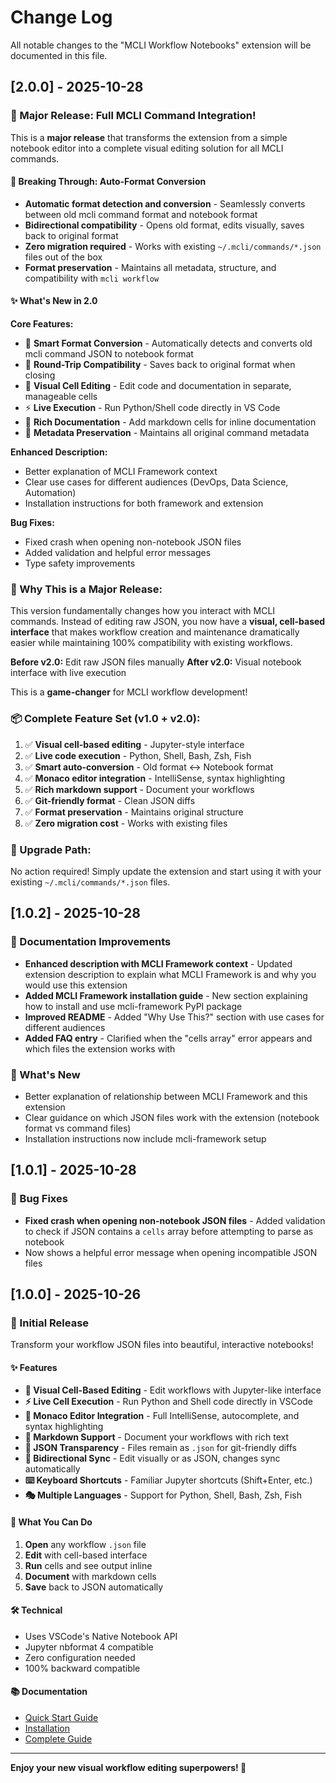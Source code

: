 # Change Log

All notable changes to the "MCLI Workflow Notebooks" extension will be documented in this file.

## [2.0.0] - 2025-10-28

### 🚀 Major Release: Full MCLI Command Integration!

This is a **major release** that transforms the extension from a simple notebook editor into a complete visual editing solution for all MCLI commands.

#### 🎯 Breaking Through: Auto-Format Conversion

- **Automatic format detection and conversion** - Seamlessly converts between old mcli command format and notebook format
- **Bidirectional compatibility** - Opens old format, edits visually, saves back to original format
- **Zero migration required** - Works with existing `~/.mcli/commands/*.json` files out of the box
- **Format preservation** - Maintains all metadata, structure, and compatibility with `mcli workflow`

#### ✨ What's New in 2.0

**Core Features:**
- 🔄 **Smart Format Conversion** - Automatically detects and converts old mcli command JSON to notebook format
- 💾 **Round-Trip Compatibility** - Saves back to original format when closing
- 🎨 **Visual Cell Editing** - Edit code and documentation in separate, manageable cells
- ⚡ **Live Execution** - Run Python/Shell code directly in VS Code
- 📝 **Rich Documentation** - Add markdown cells for inline documentation
- 🔧 **Metadata Preservation** - Maintains all original command metadata

**Enhanced Description:**
- Better explanation of MCLI Framework context
- Clear use cases for different audiences (DevOps, Data Science, Automation)
- Installation instructions for both framework and extension

**Bug Fixes:**
- Fixed crash when opening non-notebook JSON files
- Added validation and helpful error messages
- Type safety improvements

### 🎯 Why This is a Major Release:

This version fundamentally changes how you interact with MCLI commands. Instead of editing raw JSON, you now have a **visual, cell-based interface** that makes workflow creation and maintenance dramatically easier while maintaining 100% compatibility with existing workflows.

**Before v2.0:** Edit raw JSON files manually
**After v2.0:** Visual notebook interface with live execution

This is a **game-changer** for MCLI workflow development!

### 📦 Complete Feature Set (v1.0 + v2.0):

1. ✅ **Visual cell-based editing** - Jupyter-style interface
2. ✅ **Live code execution** - Python, Shell, Bash, Zsh, Fish
3. ✅ **Smart auto-conversion** - Old format ↔ Notebook format
4. ✅ **Monaco editor integration** - IntelliSense, syntax highlighting
5. ✅ **Rich markdown support** - Document your workflows
6. ✅ **Git-friendly format** - Clean JSON diffs
7. ✅ **Format preservation** - Maintains original structure
8. ✅ **Zero migration cost** - Works with existing files

### 🚀 Upgrade Path:

No action required! Simply update the extension and start using it with your existing `~/.mcli/commands/*.json` files.

## [1.0.2] - 2025-10-28

### 📝 Documentation Improvements

- **Enhanced description with MCLI Framework context** - Updated extension description to explain what MCLI Framework is and why you would use this extension
- **Added MCLI Framework installation guide** - New section explaining how to install and use mcli-framework PyPI package
- **Improved README** - Added "Why Use This?" section with use cases for different audiences
- **Added FAQ entry** - Clarified when the "cells array" error appears and which files the extension works with

### 🎯 What's New

- Better explanation of relationship between MCLI Framework and this extension
- Clear guidance on which JSON files work with the extension (notebook format vs command files)
- Installation instructions now include mcli-framework setup

## [1.0.1] - 2025-10-28

### 🐛 Bug Fixes

- **Fixed crash when opening non-notebook JSON files** - Added validation to check if JSON contains a `cells` array before attempting to parse as notebook
- Now shows a helpful error message when opening incompatible JSON files

## [1.0.0] - 2025-10-26

### 🎉 Initial Release

Transform your workflow JSON files into beautiful, interactive notebooks!

#### ✨ Features

- **🎨 Visual Cell-Based Editing** - Edit workflows with Jupyter-like interface
- **⚡ Live Cell Execution** - Run Python and Shell code directly in VSCode
- **🎯 Monaco Editor Integration** - Full IntelliSense, autocomplete, and syntax highlighting
- **📝 Markdown Support** - Document your workflows with rich text
- **💾 JSON Transparency** - Files remain as `.json` for git-friendly diffs
- **🔄 Bidirectional Sync** - Edit visually or as JSON, changes sync automatically
- **⌨️ Keyboard Shortcuts** - Familiar Jupyter shortcuts (Shift+Enter, etc.)
- **🎭 Multiple Languages** - Support for Python, Shell, Bash, Zsh, Fish

#### 🚀 What You Can Do

1. **Open** any workflow `.json` file
2. **Edit** with cell-based interface
3. **Run** cells and see output inline
4. **Document** with markdown cells
5. **Save** back to JSON automatically

#### 🛠️ Technical

- Uses VSCode's Native Notebook API
- Jupyter nbformat 4 compatible
- Zero configuration needed
- 100% backward compatible

#### 📚 Documentation

- [Quick Start Guide](https://github.com/gwicho38/mcli/blob/main/README-VISUAL-EDITING.md)
- [Installation](https://github.com/gwicho38/mcli/blob/main/vscode-extension/INSTALL.md)
- [Complete Guide](https://github.com/gwicho38/mcli/blob/main/docs/workflow-notebooks.md)

---

**Enjoy your new visual workflow editing superpowers! 🚀**
